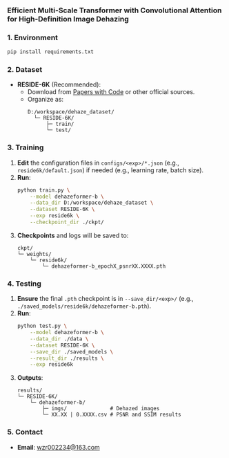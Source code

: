 ### Efficient Multi-Scale Transformer with Convolutional Attention for High-Definition Image Dehazing

### 1. Environment

```bash
pip install requirements.txt
```


### 2. Dataset
- **RESIDE-6K** (Recommended):  
  - Download from [Papers with Code](https://paperswithcode.com/sota/image-dehazing-on-reside-6k) or other official sources.
  - Organize as:
    ```
    D:/workspace/dehaze_dataset/
      └─ RESIDE-6K/
          ├─ train/
          └─ test/
    ```

### 3. Training
1. **Edit** the configuration files in `configs/<exp>/*.json` (e.g., `reside6k/default.json`) if needed (e.g., learning rate, batch size).
2. **Run**:
   ```bash
   python train.py \
       --model dehazeformer-b \
       --data_dir D:/workspace/dehaze_dataset \
       --dataset RESIDE-6K \
       --exp reside6k \
       --checkpoint_dir ./ckpt/
   ```
3. **Checkpoints** and logs will be saved to:
   ```
   ckpt/
   └─ weights/
       └─ reside6k/
           └─ dehazeformer-b_epochX_psnrXX.XXXX.pth
   ```

### 4. Testing
1. **Ensure** the final `.pth` checkpoint is in `--save_dir/<exp>/` (e.g., `./saved_models/reside6k/dehazeformer-b.pth`).
2. **Run**:
   ```bash
   python test.py \
       --model dehazeformer-b \
       --data_dir ./data \
       --dataset RESIDE-6K \
       --save_dir ./saved_models \
       --result_dir ./results \
       --exp reside6k
   ```
3. **Outputs**:
   ```
   results/
   └─ RESIDE-6K/
       └─ dehazeformer-b/
           ├─ imgs/              # Dehazed images
           └─ XX.XX | 0.XXXX.csv # PSNR and SSIM results
   ```

### 5. Contact
- **Email**: wzr002234@163.com


